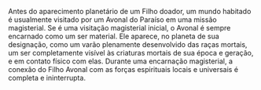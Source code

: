 ﻿Antes do aparecimento planetário de um Filho doador, um mundo habitado é usualmente visitado por um Avonal do Paraíso em uma missão magisterial. Se é   uma visitação magisterial inicial, o Avonal é sempre encarnado como um ser material. Ele aparece, no planeta de sua designação, como um varão plenamente desenvolvido das raças mortais, um ser completamente visível às criaturas mortais de sua época e geração, e em contato físico com elas. Durante uma encarnação magisterial, a conexão do Filho Avonal com as forças espirituais locais e universais é completa e ininterrupta.